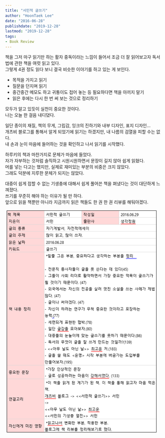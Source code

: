 ```yaml
---
title: "서민적 글쓰기"
author: "HoonTaek Lee"
date: "2016-06-28"
publishdate: "2019-12-28"
lastmod: "2019-12-28"
tags:
- Book Review
---
```


책을 그저 마구 읽기만 하는 활자 중독이라는 느낌이 들어서 조금 더 잘 읽어보고자 독서법에 관한 책을 여럿 읽고 있다.  
그렇게 4권 정도 읽다 보니 결국 비슷한 이야기를 하고 있는 게 보인다.  
- 목적을 가지고 읽기
- 질문을 던지며 읽기
- 중간중간 메모도 하고 귀퉁이도 접어 놓는 등 필요하다면 책을 아끼지 말기
- 읽은 후에는 다시 한 번 써 보는 것으로 정리하기

모두가 알고 있듯이 실천이 중요한 것이다.  
나는 오늘 한 걸음 내디뎠다.

일단 종이의 재질, 책의 무게, 그립감, 잉크의 진하기와 내부 디자인, 표지 디자인...  
개츠비 블로그를 통해서 알게 되었기에 읽기는 하겠지만, 내 나름의 검열을 피할 수는 없다.  
내 손과 눈이 마음에 들어하는 것을 확인하고 나서 읽기를 시작했다.  

하루키의 책과 마찬가지로 문체가 마음에 들었다.  
자가 자부하는 것처럼 솔직하고 시원시원하면서 문장이 길지 않아 쉽게 읽혔다.  
머를 넣는 다고는 했지만, 실제로 재미있는 부분의 비중은 크지 않았다.  
그래도 덕분에 지루한 문체가 되지는 않았다.  

대중이 쉽게 접할 수 없는 기생충에 대해서 쉽게 풀어쓴 책을 펴냈다는 것이 대단하게 느껴졌다.  
쓰기를 꾸준히 해야 하는 이유가 될 만 하다.  
앞으로 읽을 책뿐만 아니라 지금까지 읽은 책들도 한 권 한 권 리뷰를 해둬야겠다.

![](20160628_서민적글쓰기.PNG)
